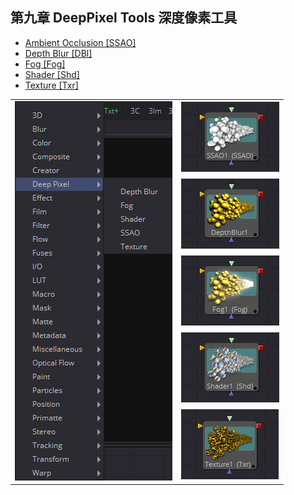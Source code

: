 ## 第九章 DeepPixel Tools 深度像素工具

- [Ambient Occlusion [SSAO]](./Ambient%20Occlusion%20[SSAO].md)
- [Depth Blur [DBl]](./Depth%20Blur%20[DBl].md)
- [Fog [Fog]](./Fog%20[Fog].md)
- [Shader [Shd]](./Shader%20[Shd].md)
- [Texture [Txr]](./Texture%20[Txr].md)

<table id="img">
  <tr>
    <td rowspan="6"><img src="images/DeepPixel_index.png" alt="DeepPixel_index"></td>
    <td><img src="images/index_AmbientOcclusion.jpg" alt="index_AmbientOcclusion"></td>
  </tr>
  <tr>
    <td><img src="images/index_DepthBlur.jpg" alt="index_DepthBlur"></td>
  </tr>
  <tr>
    <td><img src="images/index_Fog.jpg" alt="index_Fog"></td>
  </tr>
  <tr>
    <td><img src="images/index_Shader.jpg" alt="index_Shader"></td>
  </tr>
  <tr>
    <td><img src="images/index_Texture.jpg" alt="index_Texture"></td>
  </tr>
</table>



